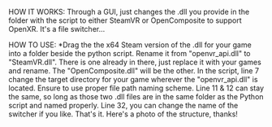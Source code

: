 HOW IT WORKS:
Through a GUI, just changes the .dll you provide in the folder with the script to either SteamVR or OpenComposite to support OpenXR. It's a file switcher...

HOW TO USE:
*Drag the the x64 Steam version of the .dll for your game into a folder beside the python script. Rename it from "openvr_api.dll" to "SteamVR.dll". There is one already in there, just replace it with your games and rename.
The "OpenComposite.dll" will be the other.
In the script, line 7 change the target directory for your game wherever the "openvr_api.dll" is located. Ensure to use proper file path naming scheme.
Line 11 & 12 can stay the same, so long as those two .dll files are in the same folder as the Python script and named properly.
Line 32, you can change the name of the switcher if you like.
That's it. Here's a photo of the structure, thanks!
